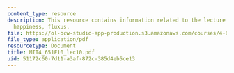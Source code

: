 ```yaml
---
content_type: resource
description: This resource contains information related to the lecture - beats, environments,
  happiness, fluxus.
file: https://ol-ocw-studio-app-production.s3.amazonaws.com/courses/4-651-art-since-1940-fall-2010/51172c607d11a3af872c385d4eb5ce13_MIT4_651F10_lec10.pdf
file_type: application/pdf
resourcetype: Document
title: MIT4_651F10_lec10.pdf
uid: 51172c60-7d11-a3af-872c-385d4eb5ce13
---
```

